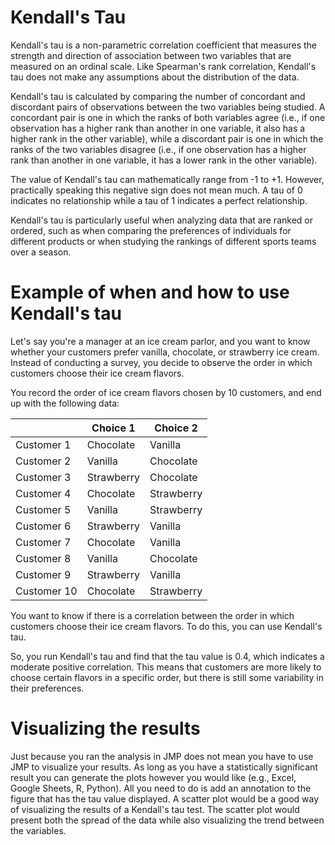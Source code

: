 # Kendall's Tau

Kendall's tau is a non-parametric correlation coefficient that measures the strength and direction of association between two variables that are measured on an ordinal scale.
Like Spearman's rank correlation, Kendall's tau does not make any assumptions about the distribution of the data.

Kendall's tau is calculated by comparing the number of concordant and discordant pairs of observations between the two variables being studied.
A concordant pair is one in which the ranks of both variables agree (i.e., if one observation has a higher rank than another in one variable, it also has a higher rank in the other variable), while a discordant pair is one in which the ranks of the two variables disagree (i.e., if one observation has a higher rank than another in one variable, it has a lower rank in the other variable).

The value of Kendall's tau can mathematically range from -1 to +1.
However, practically speaking this negative sign does not mean much.
A tau of 0 indicates no relationship while a tau of 1 indicates a perfect relationship.

Kendall's tau is particularly useful when analyzing data that are ranked or ordered, such as when comparing the preferences of individuals for different products or when studying the rankings of different sports teams over a season.

# Example of when and how to use Kendall's tau

Let's say you're a manager at an ice cream parlor, and you want to know whether your customers prefer vanilla, chocolate, or strawberry ice cream.
Instead of conducting a survey, you decide to observe the order in which customers choose their ice cream flavors.

You record the order of ice cream flavors chosen by 10 customers, and end up with the following data:

|             | Choice 1   | Choice 2   |
| ----------- | ---------- | ---------- |
| Customer 1  | Chocolate  | Vanilla    |
| Customer 2  | Vanilla    | Chocolate  |
| Customer 3  | Strawberry | Chocolate  |
| Customer 4  | Chocolate  | Strawberry |
| Customer 5  | Vanilla    | Strawberry |
| Customer 6  | Strawberry | Vanilla    |
| Customer 7  | Chocolate  | Vanilla    |
| Customer 8  | Vanilla    | Chocolate  |
| Customer 9  | Strawberry | Vanilla    |
| Customer 10 | Chocolate  | Strawberry |

You want to know if there is a correlation between the order in which customers choose their ice cream flavors.
To do this, you can use Kendall's tau.

So, you run Kendall's tau and find that the tau value is 0.4, which indicates a moderate positive correlation.
This means that customers are more likely to choose certain flavors in a specific order, but there is still some variability in their preferences.

# Visualizing the results

Just because you ran the analysis in JMP does not mean you have to use JMP to visualize your results.
As long as you have a statistically significant result you can generate the plots however you would like (e.g., Excel, Google Sheets, R, Python).
All you need to do is add an annotation to the figure that has the tau value displayed.
A scatter plot would be a good way of visualizing the results of a Kendall's tau test.
The scatter plot would present both the spread of the data while also visualizing the trend between the variables.
